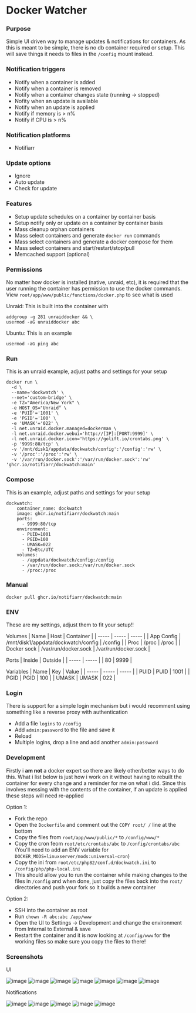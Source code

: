 # Docker Watcher

### Purpose
Simple UI driven way to manage updates & notifications for containers. As this is meant to be simple, there is no db container required or setup. This will save things it needs to files in the `/config` mount instead.

### Notification triggers
- Notify when a container is added
- Notify when a container is removed
- Notify when a container changes state (running -> stopped)
- Nofity when an update is available
- Notify when an update is applied
- Notify if memory is > n%
- Notify if CPU is > n%

### Notification platforms
- Notifiarr

### Update options
- Ignore
- Auto update
- Check for update

### Features
- Setup update schedules on a container by container basis
- Setup notify only or update on a container by container basis
- Mass cleanup orphan containers
- Mass select containers and generate `docker run` commands
- Mass select containers and generate a docker compose for them
- Mass select containers and start/restart/stop/pull
- Memcached support (optional)

### Permissions
No matter how docker is installed (native, unraid, etc), it is required that the user running the container has permission to use the docker commands. View `root/app/www/public/functions/docker.php` to see what is used
	
Unraid: This is built into the container with
```
addgroup -g 281 unraiddocker && \
usermod -aG unraiddocker abc
```

Ubuntu: This is an example
```
usermod -aG ping abc
```

### Run
This is an unraid example, adjust paths and settings for your setup

```
docker run \
  -d \
  --name='dockwatch' \
  --net='custom-bridge' \
  -e TZ="America/New_York" \
  -e HOST_OS="Unraid" \
  -e 'PUID'='1001' \
  -e 'PGID'='100' \
  -e 'UMASK'='022' \
  -l net.unraid.docker.managed=dockerman \
  -l net.unraid.docker.webui='http://[IP]:[PORT:9999]' \
  -l net.unraid.docker.icon='https://golift.io/crontabs.png' \
  -p '9999:80/tcp' \
  -v '/mnt/disk1/appdata/dockwatch/config':'/config':'rw' \
  -v '/proc':'/proc':'rw' \
  -v '/var/run/docker.sock':'/var/run/docker.sock':'rw' 'ghcr.io/notifiarr/dockwatch:main'
```

### Compose
This is an example, adjust paths and settings for your setup

```
dockwatch:
	container_name: dockwatch
	image: ghcr.io/notifiarr/dockwatch:main
	ports:
	  - 9999:80/tcp
	environment:
	  - PUID=1001
	  - PGID=100
	  - UMASK=022
	  - TZ=Etc/UTC
	volumes:
	  - /appdata/dockwatch/config:/config
	  - /var/run/docker.sock:/var/run/docker.sock
	  - /proc:/proc
```

### Manual
`docker pull ghcr.io/notifiarr/dockwatch:main`

### ENV
These are my settings, adjust them to fit your setup!!

Volumes
| Name | Host | Container |
| ----- | ----- | ----- |
| App Config | /mnt/disk1/appdata/dockwatch/config | /config |
| Proc | /proc | /proc |
| Docker sock | /var/run/docker.sock | /var/run/docker.sock |

Ports
| Inside | Outside |
| ----- | ----- |
| 80 | 9999 |

Variables
| Name | Key | Value |
| ----- | ----- | ----- |
| PUID | PUID | 1001 |
| PGID | PGID | 100 |
| UMASK | UMASK | 022 |

### Login
There is support for a simple login mechanism but i would recomment using something like a reverse proxy with authentication
- Add a file `logins` to `/config`
- Add `admin:password` to the file and save it
- Reload
- Multiple logins, drop a line and add another `admin:password`

### Development
Firstly i **am not** a docker expert so there are likely other/better ways to do this. What i list below is just how i work on it without having to rebuilt the container for every change and a reminder for me on what i did. Since this involves messing with the contents of the container, if an update is applied these steps will need re-applied

Option 1:
- Fork the repo
- Open the `Dockerfile` and comment out the `COPY root/ /` line at the bottom
- Copy the files from `root/app/www/public/*` to `/config/www/*`
- Copy the cron feom `root/etc/crontabs/abc` to `/config/crontabs/abc` (You'll need to add an ENV variable for `DOCKER_MODS=linuxserver/mods:universal-cron`)
- Copy the ini from `root/etc/php82/conf.d/dockwatch.ini` to `/config/php/php-local.ini`
- This should allow you to run the container while making changes to the files in `/config` and when done, just copy the files back into the `root/` directories and push your fork so it builds a new container

Option 2:
- SSH into the container as root
- Run `chown -R abc:abc /app/www`
- Open the UI to Settings -> Development and change the environment from Internal to External & save
- Restart the container and it is now looking at `/config/www` for the working files so make sure you copy the files to there!
### Screenshots
UI

![image](https://github.com/Notifiarr/dockwatch/assets/8321115/9bfd385e-9b2c-4881-95f5-31c64b073424)
![image](https://github.com/Notifiarr/dockwatch/assets/8321115/835e095a-ca5f-4671-852e-588276787c37)
![image](https://github.com/Notifiarr/dockwatch/assets/8321115/55f2d852-5dba-467a-b7a2-0243bb4bbe19)
![image](https://github.com/Notifiarr/dockwatch/assets/8321115/57b57a2a-808b-4ac9-85fe-60c71bbb57e5)
![image](https://github.com/Notifiarr/dockwatch/assets/8321115/de74591a-ae22-40ca-8232-e5d7d29d4083)
![image](https://github.com/Notifiarr/dockwatch/assets/8321115/ae518014-0c39-4f9a-871e-c285f3dbffde)
![image](https://github.com/Notifiarr/dockwatch/assets/8321115/93e66d78-ce87-4fbc-b8b3-de3ec547e9ac)

Notifications

![image](https://github.com/Notifiarr/dockwatch/assets/8321115/f3f3b7cc-646c-4eaf-a344-99d0c1c81767)
![image](https://github.com/Notifiarr/dockwatch/assets/8321115/c8f75b40-6564-40ab-96ac-afa4d9cc0e65)
![image](https://github.com/Notifiarr/dockwatch/assets/8321115/bae49f20-573f-4b7e-99f8-35abd5a7b932)
![image](https://github.com/Notifiarr/dockwatch/assets/8321115/217f4c81-3b84-40f8-b3ce-a51dabda0e1f)
![image](https://github.com/Notifiarr/dockwatch/assets/8321115/f48b47db-125c-4caa-bbdb-50de224861e2)


